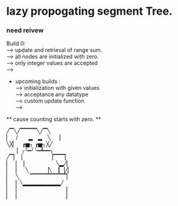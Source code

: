# lazy propogating segment Tree.
### need reivew

Build 0: <br>
--> update and retrieval of range sum.<br>
--> all nodes are initialized with zero.<br>
--> only integer values are accepted<br>
--> 

* upcoming builds :<br>
--> initialization with given values <br>
--> acceptance any datatype<br>
--> custom update function<br>
--> 


** cause counting starts with zero. ** 


╱▔╲╱▔▔▔▔╲╱▔╲ <br>
▏ /  ▂ ▂ ╲ ▕  <br>
╲╳▏ ┏▅┐ ┏▅┐╳╱ <br>
  ▏╭╰━╯╰━┻━━╮ <br>
╱▔▏▕     ▕▔▔▔▏<br>
▏ ▏▕      ╲▂╱▏ <br>
▏ ▏ ╲   ▕╲ ┃▕╱▏ <br>
▏ ╲  ▔▔▔▔▔▔▔▔▔▏ <br>
▏ ▏╲▂▂▂▂▂▂▂▂▂╱ <br>
▏ ▏        ▕ <br>
▏ ▏        ▕ <br>